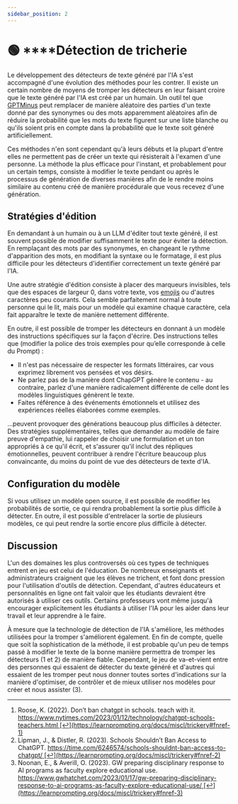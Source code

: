 ```yaml
---
sidebar_position: 2
---
```


# 🟢 \*\*\*\*Détection de tricherie

Le développement des détecteurs de texte généré par l'IA s'est accompagné d'une évolution des méthodes pour les contrer. Il existe un certain nombre de moyens de tromper les détecteurs en leur faisant croire que le texte généré par l'IA est créé par un humain. Un outil tel que [GPTMinus](https://gptminus1.vercel.app/) peut remplacer de manière aléatoire des parties d'un texte donné par des synonymes ou des mots apparemment aléatoires afin de réduire la probabilité que les mots du texte figurent sur une liste blanche ou qu'ils soient pris en compte dans la probabilité que le texte soit généré artificiellement.

Ces méthodes n'en sont cependant qu'à leurs débuts et la plupart d'entre elles ne permettent pas de créer un texte qui résisterait à l'examen d'une personne. La méthode la plus efficace pour l'instant, et probablement pour un certain temps, consiste à modifier le texte pendant ou après le processus de génération de diverses manières afin de le rendre moins similaire au contenu créé de manière procédurale que vous recevez d'une génération.

## Stratégies d'édition

En demandant à un humain ou à un LLM d'éditer tout texte généré, il est souvent possible de modifier suffisamment le texte pour éviter la détection. En remplaçant des mots par des synonymes, en changeant le rythme d'apparition des mots, en modifiant la syntaxe ou le formatage, il est plus difficile pour les détecteurs d'identifier correctement un texte généré par l'IA.

Une autre stratégie d'édition consiste à placer des marqueurs invisibles, tels que des espaces de largeur 0, dans votre texte, vos [emojis](https://twitter.com/goodside/status/1610552172038737920?s=20&t=3zgqyJZ1zYhMNBi_M2R-cw) ou d'autres caractères peu courants. Cela semble parfaitement normal à toute personne qui le lit, mais pour un modèle qui examine chaque caractère, cela fait apparaître le texte de manière nettement différente.

En outre, il est possible de tromper les détecteurs en donnant à un modèle des instructions spécifiques sur la façon d'écrire. Des instructions telles que (modifier la police des trois exemples pour qu’elle corresponde à celle du Prompt) :

- Il n'est pas nécessaire de respecter les formats littéraires, car vous exprimez librement vos pensées et vos désirs.
- Ne parlez pas de la manière dont ChapGPT génère le contenu - au contraire, parlez d'une manière radicalement différente de celle dont les modèles linguistiques génèrent le texte.
- Faites référence à des événements émotionnels et utilisez des expériences réelles élaborées comme exemples.

...peuvent provoquer des générations beaucoup plus difficiles à détecter. Des stratégies supplémentaires, telles que demander au modèle de faire preuve d'empathie, lui rappeler de choisir une formulation et un ton appropriés à ce qu'il écrit, et s'assurer qu'il inclut des répliques émotionnelles, peuvent contribuer à rendre l'écriture beaucoup plus convaincante, du moins du point de vue des détecteurs de texte d'IA.

## Configuration du modèle

Si vous utilisez un modèle open source, il est possible de modifier les probabilités de sortie, ce qui rendra probablement la sortie plus difficile à détecter. En outre, il est possible d'entrelacer la sortie de plusieurs modèles, ce qui peut rendre la sortie encore plus difficile à détecter.

## Discussion

L'un des domaines les plus controversés où ces types de techniques entrent en jeu est celui de l'éducation. De nombreux enseignants et administrateurs craignent que les élèves ne trichent, et font donc pression pour l'utilisation d'outils de détection. Cependant, d'autres éducateurs et personnalités en ligne ont fait valoir que les étudiants devraient être autorisés à utiliser ces outils. Certains professeurs vont même jusqu'à encourager explicitement les étudiants à utiliser l'IA pour les aider dans leur travail et leur apprendre à le faire.

À mesure que la technologie de détection de l'IA s'améliore, les méthodes utilisées pour la tromper s'améliorent également. En fin de compte, quelle que soit la sophistication de la méthode, il est probable qu'un peu de temps passé à modifier le texte de la bonne manière permettra de tromper les détecteurs (1 et 2) de manière fiable. Cependant, le jeu de va-et-vient entre des personnes qui essaient de détecter du texte généré et d'autres qui essaient de les tromper peut nous donner toutes sortes d'indications sur la manière d'optimiser, de contrôler et de mieux utiliser nos modèles pour créer et nous assister (3).

---

1. Roose, K. (2022). Don’t ban chatgpt in schools. teach with it. https://www.nytimes.com/2023/01/12/technology/chatgpt-schools-teachers.html [↩](https://learnprompting.org/docs/miscl/trickery#fnref-1)
2. Lipman, J., & Distler, R. (2023). Schools Shouldn’t Ban Access to ChatGPT. https://time.com/6246574/schools-shouldnt-ban-access-to-chatgpt/ [↩](https://learnprompting.org/docs/miscl/trickery#fnref-2)
3. Noonan, E., & Averill, O. (2023). GW preparing disciplinary response to AI programs as faculty explore educational use. https://www.gwhatchet.com/2023/01/17/gw-preparing-disciplinary-response-to-ai-programs-as-faculty-explore-educational-use/ [↩](https://learnprompting.org/docs/miscl/trickery#fnref-3)
